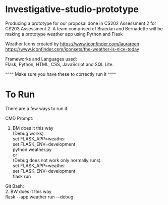 # Investigative-studio-prototype
Producing a prototype for our proposal done in CS202 Assessment 2 for CS203 Assessment 2.
A team comprised of Braedan and Bernadette will be making a prototype weather app using Python and Flask 

Weather Icons created by https://www.iconfinder.com/laurareen 
https://www.iconfinder.com/iconsets/the-weather-is-nice-today 

Frameworks and Languages used:   
Flask, Python, HTML, CSS, JavaScript and SQL Lite.

^^^^ Make sure you have these to correctly run it ^^^^

# To Run
There are a few ways to run it. 

 CMD Prompt:
1. BM does it this way  
 (Debug works)  
 set FLASK_APP=weather  
 set FLASK_ENV=development  
 python weather.py  
or   
 (Debug does not work only normally runs)  
 set FLASK_APP=weather  
 set FLASK_ENV=development  
 flask run  
    
Git Bash:  
2. BW does it this way  
   flask --app weather run --debug
    

